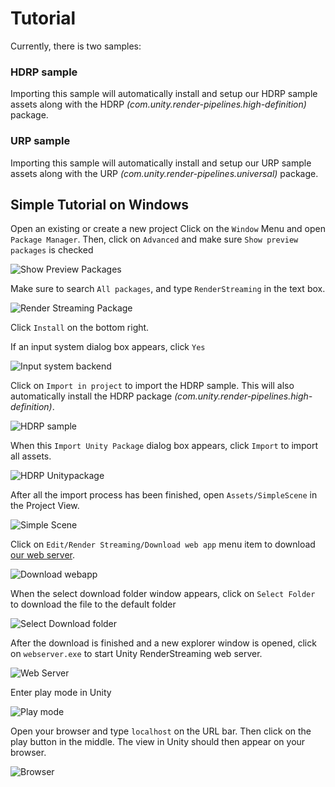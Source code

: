 # Tutorial

Currently, there is two samples:

### HDRP sample

Importing this sample will automatically install and setup our HDRP sample assets along with the HDRP *(com.unity.render-pipelines.high-definition)* package.

### URP sample

Importing this sample will automatically install and setup our URP sample assets along with the URP *(com.unity.render-pipelines.universal)* package.


## Simple Tutorial on Windows

Open an existing or create a new project
Click on the `Window` Menu and open `Package Manager`. Then, click on `Advanced` and make sure `Show preview packages` is checked

![Show Preview Packages](../images/show_preview_packages.png)

Make sure to search `All packages`, and type `RenderStreaming` in the text box.

![Render Streaming Package](../images/render_streaming_package.png)

Click `Install` on the bottom right.

If an input system dialog box appears, click `Yes`

![Input system backend](../images/input_system_backend.png)

Click on `Import in project` to import the HDRP sample.
   This will also automatically install the HDRP package *(com.unity.render-pipelines.high-definition)*.

![HDRP sample](../images/hdrp_sample.png)

When this `Import Unity Package` dialog box appears, click `Import` to import all assets.

![HDRP Unitypackage](../images/hdrp_unitypackage.png)

After all the import process has been finished, open `Assets/SimpleScene` in the Project View.

![Simple Scene](../images/simplescene.png)

Click on `Edit/Render Streaming/Download web app` menu item to download [our web server](https://github.com/Unity-Technologies/UnityRenderStreaming/releases).

![Download webapp](../images/simplescene.png)

When the select download folder window appears, click on `Select Folder` to download the file to the default folder

![Select Download folder](../images/select_download_folder.png)

After the download is finished and a new explorer window is opened, click on `webserver.exe` to start 
Unity RenderStreaming web server.

![Web Server](../images/webserver.png)

Enter play mode in Unity

![Play mode](../images/play_mode.png)

Open your browser and type `localhost` on the URL bar. Then click on the play button in the middle. 
The view in Unity should then appear on your browser.

![Browser](../images/browser.png)
